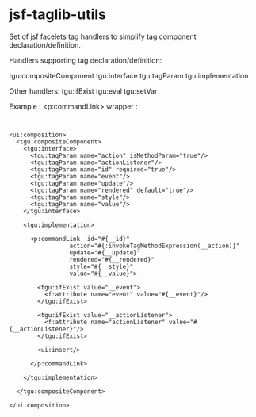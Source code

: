 jsf-taglib-utils
================

Set of jsf facelets tag handlers to simplify tag component declaration/definition. 

Handlers supporting tag declaration/definition:

  tgu:compositeComponent
  tgu:interface
  tgu:tagParam
  tgu:implementation

Other handlers:
  tgu:ifExist
  tgu:eval
  tgu:setVar


Example : <p:commandLink> wrapper :

<pre><code>

&lt;ui:composition&gt;
  &lt;tgu:compositeComponent&gt;
    &lt;tgu:interface&gt;
      &lt;tgu:tagParam name="action" isMethodParam="true"/&gt;
      &lt;tgu:tagParam name="actionListener"/&gt;
      &lt;tgu:tagParam name="id" required="true"/&gt;
      &lt;tgu:tagParam name="event"/&gt;
      &lt;tgu:tagParam name="update"/&gt;
      &lt;tgu:tagParam name="rendered" default="true"/&gt;
      &lt;tgu:tagParam name="style"/&gt;
      &lt;tgu:tagParam name="value"/&gt;
    &lt;/tgu:interface&gt;

    &lt;tgu:implementation&gt;

      &lt;p:commandLink  id="#{__id}"
                 action="#{:invokeTagMethodExpression(__action)}"
                 update="#{__update}"
                 rendered="#{__rendered}"
                 style="#{__style}"
                 value="#{__value}"&gt;
        
        &lt;tgu:ifExist value="__event"&gt;
          &lt;f:attribute name="event" value="#{__event}"/&gt;
        &lt;/tgu:ifExist&gt;
      
        &lt;tgu:ifExist value="__actionListener"&gt;
          &lt;f:attribute name="actionListener" value="#{__actionListener}"/&gt;
        &lt;/tgu:ifExist&gt;

        &lt;ui:insert/&gt;

      &lt;/p:commandLink&gt;

    &lt;/tgu:implementation&gt;

  &lt;/tgu:compositeComponent&gt;

&lt;/ui:composition&gt;

</code></pre>
